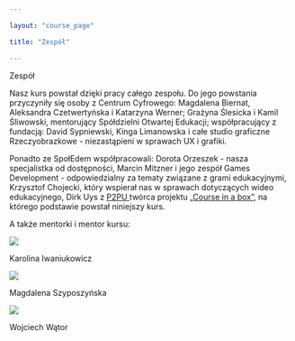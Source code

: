 ```yaml
---

layout: "course_page"

title: "Zespół"

---
```


<div class="text-center screen-title">
Zespół
</div>

<div class="screen-content">
  <p>Nasz kurs powstał dzięki pracy całego zespołu. Do jego powstania przyczyniły się osoby z Centrum Cyfrowego: Magdalena Biernat, Aleksandra Czetwertyńska i Katarzyna Werner; Grażyna Ślesicka i Kamil Śliwowski, mentorujący Spółdzielni Otwartej Edukacji; współpracujący z fundacją: David Sypniewski, Kinga Limanowska i całe studio graficzne Rzeczyobrazkowe - niezastąpieni w sprawach UX i grafiki.
</p> 
<p>Ponadto ze SpołEdem współpracowali: Dorota Orzeszek - nasza specjalistka od dostępności, Marcin Mitzner i jego zespół Games Development  - odpowiedzialny za tematy związane z grami edukacyjnymi, Krzysztof Chojecki, który wspierał nas w sprawach dotyczących wideo edukacyjnego, Dirk Uys z <a class="content-link" href="https://www.p2pu.org/en/">P2PU </a> twórca projektu <a class="content-link" href="https://howto.p2pu.org/">&bdquo;Course in a box&rdquo;</a>, na którego podstawie powstał niniejszy kurs.</p>

<p>A także mentorki i mentor kursu:
</p>
<div class="row">
 <div class="col-md-3 col-xs-12">
 <img src="{{ site.baseurl }}/img/karolina_3.jpg"> 
   <p>Karolina Iwaniukowicz</p>  
 </div> 
 <div class="col-md-3 col-xs-12">
 <img src="{{ site.baseurl }}/img/magda.jpeg">  
   <p>Magdalena Szyposzyńska </p>
 </div>  
 <div class="col-md-3 col-xs-12">
 <img src="{{ site.baseurl }}/img/wojtek_2.jpg">  
   <p>Wojciech Wątor </p>
 </div>   
</div>
</div> 
